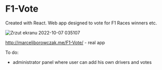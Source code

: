# F1-Vote
Created with React. Web app designed to vote for F1 Races winners etc.

![Zrzut ekranu 2022-10-07 035107](https://user-images.githubusercontent.com/36999577/194449568-bbcb4f63-c291-486c-8bcb-b5097fe7ccb2.png)

http://marceliborowczak.me/F1-Vote/ - real app

To do:
- administrator panel where user can add his own drivers and votes

